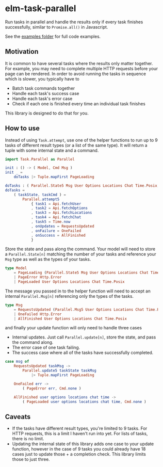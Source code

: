 # elm-task-parallel

Run tasks in parallel and handle the results only if every task finishes
successfully, similar to `Promise.all()` in Javascript.

See the [examples folder](https://github.com/0ui/elm-task-parallel/tree/master/examples) for
full code examples.

## Motivation

It is common to have several tasks where the results only matter together. For
example, you may need to complete multiple HTTP requests before your page can be
rendered. In order to avoid running the tasks in sequence which is slower, you
typically have to

- Batch task commands together
- Handle each task's success case
- Handle each task's error case
- Check if each one is finished every time an individual task finishes

This library is designed to do that for you.

## How to use

Instead of using `Task.attempt`, use one of the helper functions to run up to 9
tasks of different result types (or a list of the same type). It will return a
tuple with some internal state and a command.

```elm
import Task.Parallel as Parallel

init : () -> ( Model, Cmd Msg )
init _ =
    doTasks |> Tuple.mapFirst PageLoading

doTasks : ( Parallel.State5 Msg User Options Locations Chat Time.Posix, Cmd Msg )
doTasks =
    ( taskState, taskCmd ) =
        Parallel.attempt5
            { task1 = Api.fetchUser
            , task2 = Api.fetchOptions
            , task3 = Api.fetchLocations
            , task4 = Api.fetchChat
            , task5 = Time.now
            , onUpdates = RequestsUpdated
            , onFailure = OneFailed
            , onSuccess = AllFinished
            }
```

Store the state and pass along the command. Your model will need to store a
`Parallel.State[n]` matching the number of your tasks and reference your `Msg`
type as well as the types of your tasks.

```elm
type Model
    = PageLoading (Parallel.State5 Msg User Options Locations Chat Time.Posix)
    | PageError Http.Error
    | PageLoaded User Options Locations Chat Time.Posix
```
The message you passed in to the helper function will need to accept an internal
`Parallel.Msg[n]` referencing only the types of the tasks.

```elm
type Msg
    = RequestsUpdated (Parallel.Msg5 User Options Locations Chat Time.Posix)
    | OneFailed Http.Error
    | AllFinished User Options Locations Chat Time.Posix
```

and finally your update function will only need to handle three cases
- Internal updates. Just call `Parallel.update[n]`, store the state, and pass
  the command along.
- The error case of one task failing.
- The success case where all of the tasks have successfully completed.


```elm
case msg of
    RequestsUpdated taskMsg ->
        Parallel.update5 taskState taskMsg
            |> Tuple.mapFirst PageLoading

    OneFailed err ->
        ( PageError err, Cmd.none )

    AllFinished user options locations chat time ->
        ( PageLoaded user options locations chat time, Cmd.none )
```

## Caveats

- If the tasks have different result types, you're limited to 9 tasks.
For HTTP requests, this is a limit I haven't run into yet. For lists of tasks,
there is no limit.
- Updating the internal state of this library adds one case to your update
function, however in the case of 9 tasks you could already have 18 cases
just to update those + a completion check. This library limits those to just
three.